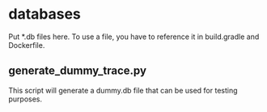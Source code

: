# databases

Put *.db files here. To use a file, you have to reference it in build.gradle and Dockerfile.

## generate_dummy_trace.py

This script will generate a dummy.db file that can be used for testing purposes.
